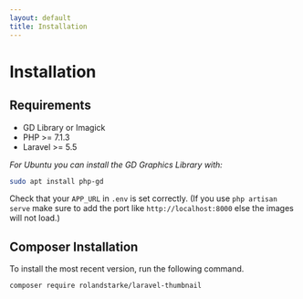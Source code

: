 ```yaml
---
layout: default
title: Installation
---
```


# Installation

## Requirements

- GD Library or Imagick
- PHP >= 7.1.3
- Laravel >= 5.5

*For Ubuntu you can install the GD Graphics Library with:*

```bash
sudo apt install php-gd
```

Check that your `APP_URL` in `.env` is set correctly. (If you use `php artisan serve` make sure to add the port like `http://localhost:8000` else the images will not load.)

## Composer Installation

To install the most recent version, run the following command.

```bash
composer require rolandstarke/laravel-thumbnail
```
